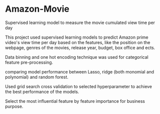 # Amazon-Movie
Supervised learning model to measure the movie cumulated view time per day

This project used supervised learning models to predict Amazon prime video's view time per day based on the features, like the position on the webpage, genres of the movies, release year, budget, box office and ects. 

Data binning and one hot encoding technique was used for categorical feature pre-processing.

comparing model performance between Lasso, ridge (both monomial and polynomial) and random forest.

Used grid search cross validation to selected hyperparameter to achieve the best performance of the models.

Select the most influential feature by feature importance for business purpose.
